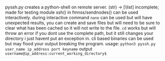 pyssh.py
creates a python-shell on remote server. (str) -> [\list]
incomplete; made for testing module ssh() in fmnss/sendnodes() can be used interactively.
during interactive command `nano` can be used but will have unexpected results, you can create and save files but will need to be sure to clear what has been cached so it will not write to the file.
`cd` works but will throw an error if you dont use the complete path, but it still changes your directory i just havent put an exception in.
cli based binaries can be used but may flood your output breaking the program.
usage: `python3 pyssh.py user_name ip_address port keyname`
output `username@ip_address:current_working_directory$`